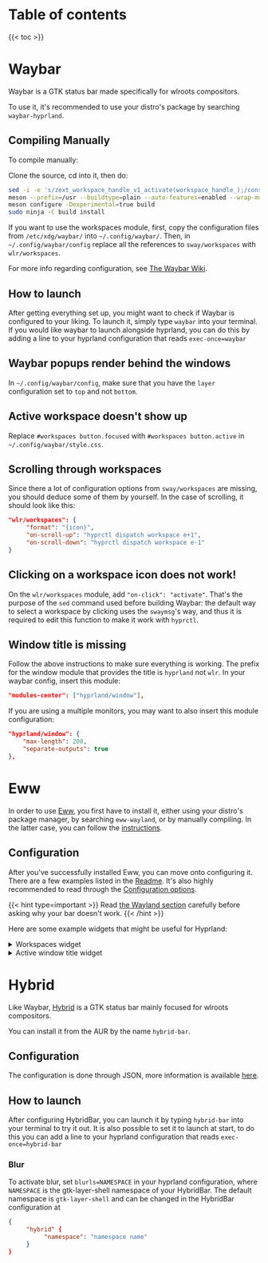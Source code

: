 # Table of contents

{{< toc >}}

# Waybar

Waybar is a GTK status bar made specifically for wlroots compositors.

To use it, it's recommended to use your distro's package by searching `waybar-hyprland`.

## Compiling Manually

To compile manually:

Clone the source, cd into it, then do:

```bash
sed -i -e 's/zext_workspace_handle_v1_activate(workspace_handle_);/const std::string command = "hyprctl dispatch workspace " + name_;\n\tsystem(command.c_str());/g' src/modules/wlr/workspace_manager.cpp
meson --prefix=/usr --buildtype=plain --auto-features=enabled --wrap-mode=nodownload build
meson configure -Dexperimental=true build
sudo ninja -C build install
```

If you want to use the workspaces module, first, copy the configuration files from
`/etc/xdg/waybar/` into `~/.config/waybar/`. Then, in `~/.config/waybar/config` replace
all the references to `sway/workspaces` with `wlr/workspaces`.

For more info regarding configuration, see
[The Waybar Wiki](https://github.com/Alexays/Waybar/wiki).

## How to launch

After getting everything set up, you might want to check if Waybar is configured to your liking. To launch it, simply type `waybar` into your terminal.
If you would like waybar to launch alongside hyprland, you can do this by adding a line to your hyprland configuration that reads `exec-once=waybar`

## Waybar popups render behind the windows

In `~/.config/waybar/config`, make sure that you have the `layer` configuration
set to `top` and not `bottom`.

## Active workspace doesn't show up

Replace `#workspaces button.focused` with `#workspaces button.active` in `~/.config/waybar/style.css`.

## Scrolling through workspaces

Since there a lot of configuration options from `sway/workspaces` are missing, you
should deduce some of them by yourself. In the case of scrolling, it should look like this:

```json
"wlr/workspaces": {
     "format": "{icon}",
     "on-scroll-up": "hyprctl dispatch workspace e+1",
     "on-scroll-down": "hyprctl dispatch workspace e-1"
}
```

## Clicking on a workspace icon does not work!

On the `wlr/workspaces` module, add `"on-click": "activate"`. That's the purpose of
the `sed` command used before building Waybar: the default way to select a workspace by 
clicking uses the `swaymsg`'s way, and thus it is required to edit
this function to make it work with `hyprctl`.

## Window title is missing

Follow the above instructions to make sure everything is working.
The prefix for the window module that provides the title is `hyprland` not `wlr`.
In your waybar config, insert this module:
```json
"modules-center": ["hyprland/window"],
```
If you are using a multiple monitors, you may want to also insert this module configuration:
```json
"hyprland/window": {
    "max-length": 200,
    "separate-outputs": true
},
```

# Eww

In order to use [Eww](https://github.com/elkowar/eww), you first have to install
it, either using your distro's package manager, by searching `eww-wayland`, or
by manually compiling. In the latter case, you can follow the
[instructions](https://elkowar.github.io/eww).

## Configuration

After you've successfully installed Eww, you can move onto configuring it. There
are a few examples listed in the [Readme](https://github.com/elkowar/eww). It's also
highly recommended to read through the
[Configuration options](https://elkowar.github.io/eww/configuration.html).

{{< hint type=important >}}
Read
[the Wayland section](https://elkowar.github.io/eww/configuration.html#wayland)
carefully before asking why your bar doesn't work.
{{< /hint >}}

Here are some example widgets that might be useful for Hyprland:

<details>
<summary>Workspaces widget</summary>

This widget displays a list of workspaces 1-10. Each workspace can be clicked on to jump to it, and scrolling over the widget cycles through them. It supports different styles for the current workspace, occupied workspaces, and empty workspaces. It requires [bash](https://linux.die.net/man/1/bash), [awk](https://linux.die.net/man/1/awk), [stdbuf](https://linux.die.net/man/1/stdbuf), [grep](https://linux.die.net/man/1/grep), [seq](https://linux.die.net/man/1/seq), [socat](https://linux.die.net/man/1/socat), [sed](https://www.gnu.org/software/sed/manual/sed.html), [jq](https://stedolan.github.io/jq/), and [Python 3](https://www.python.org/).

### `~/.config/eww.yuck`

```lisp
...
(deflisten workspaces :initial "[]" "bash ~/.config/eww/scripts/get-workspaces")
(deflisten current_workspace :initial "1" "bash ~/.config/eww/scripts/get-active-workspace")
(defwidget workspaces []
  (eventbox :onscroll "bash ~/.config/eww/scripts/change-active-workspace {} ${current_workspace}" :class "workspaces-widget"
    (box :space-evenly true
      (label :text "${workspaces}${current_workspace}" :visible false)
      (for workspace in workspaces
        (eventbox :onclick "hyprctl dispatch workspace ${workspace.id}"
          (box :class "workspace-entry ${workspace.id == current_workspace ? "current" : ""} ${workspace.windows > 0 ? "occupied" : "empty"}"
            (label :text "${workspace.id}")
            )
          )
        )
      )
    )
  )
...

```

### `~/.config/eww/scripts/change-active-workspace`

```sh
#! /bin/bash
function clamp {
	min=$1
	max=$2
	val=$3
	python -c "print(max($min, min($val, $max)))"
}

direction=$1
current=$2
if test "$direction" = "down"
then
	target=$(clamp 1 10 $(($current+1)))
	echo "jumping to $target"
	hyprctl dispatch workspace $target
elif test "$direction" = "up"
then
	target=$(clamp 1 10 $(($current-1)))
	echo "jumping to $target"
	hyprctl dispatch workspace $target
fi
```

### `~/.config/eww/scripts/get-active-workspace`

```sh
#!/usr/bin/env bash

hyprctl monitors -j | jq '.[] | select(.focused) | .activeWorkspace.id'

socat -u UNIX-CONNECT:/tmp/hypr/$HYPRLAND_INSTANCE_SIGNATURE/.socket2.sock - |
  stdbuf -o0 awk -F '>>|,' -e '/^workspace>>/ {print $2}' -e '/^focusedmon>>/ {print $3}'
```

### `~/.config/eww/scripts/get-workspaces`

```sh
#!/bin/bash

spaces (){
	WORKSPACE_WINDOWS=$(hyprctl workspaces -j | sed '1d' | jq 'map({key: .id | tostring, value: .windows}) | from_entries')
	seq 1 10 | jq --argjson windows "${WORKSPACE_WINDOWS}" --slurp -Mc 'map(tostring) | map({id: ., windows: ($windows[.]//0)})'
}

spaces
socat -u UNIX-CONNECT:/tmp/hypr/$HYPRLAND_INSTANCE_SIGNATURE/.socket2.sock - | while read -r line; do
	spaces
done
```

</details>

<details>
<summary>Active window title widget</summary>

This widget simply displays the title of the active window. It requires [awk](https://linux.die.net/man/1/awk), [stdbuf](https://linux.die.net/man/1/stdbuf), [socat](https://linux.die.net/man/1/socat), and [jq](https://stedolan.github.io/jq/).

### `~/.config/eww/eww.yuck`

```lisp
...
(deflisten window :initial "..." "sh ~/.config/eww/scripts/get-window-title")
(defwidget window_w []
  (box
    (label :text "${window}"
    )
  )
...
```

### `~/.config/eww/scripts/get-window-title`

```sh
#!/bin/sh
hyprctl activewindow -j | jq --raw-output .title
socat -u UNIX-CONNECT:/tmp/hypr/$HYPRLAND_INSTANCE_SIGNATURE/.socket2.sock - | stdbuf -o0 awk -F '>>|,' '/^activewindow>>/{print $3}'
```

</details>

# Hybrid

Like Waybar, [Hybrid](https://github.com/vars1ty/HybridBar) is a GTK status bar mainly focused for wlroots compositors.

You can install it from the AUR by the name `hybrid-bar`.

## Configuration

The configuration is done through JSON, more information is available [here](https://github.com/vars1ty/HybridBar).

## How to launch

After configuring HybridBar, you can launch it by typing `hybrid-bar` into your terminal to try it out.
It is also possible to set it to launch at start, to do this you can add a line to your hyprland configuration that reads `exec-once=hybrid-bar`

### Blur

To activate blur, set `blurls=NAMESPACE` in your hyprland configuration, where `NAMESPACE` is the gtk-layer-shell namespace of your HybridBar. The default namespace is `gtk-layer-shell` and can be changed in the HybridBar configuration at 
```json
{
     "hybrid" {
          "namespace": "namespace name"
     }
}
```
